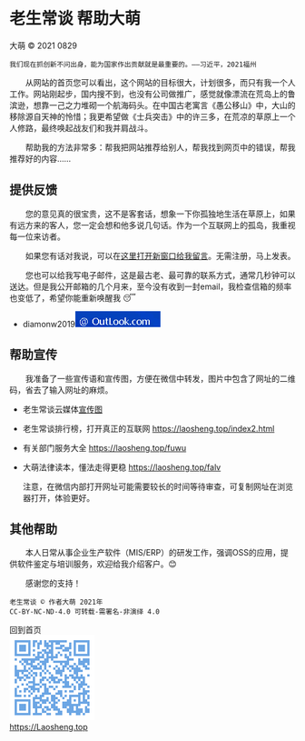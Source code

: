 老生常谈 帮助大萌
=================
大萌 © 2021	0829

	我们现在抓创新不问出身，能为国家作出贡献就是最重要的。——习近平，2021福州

　　从网站的首页您可以看出，这个网站的目标很大，计划很多，而只有我一个人工作。网站刚起步，国内搜不到，也没有公司做推广，感觉就像漂流在荒岛上的鲁滨逊，想靠一己之力堆砌一个航海码头。在中国古老寓言《愚公移山》中，大山的移除源自天神的怜惜；我更希望做《士兵突击》中的许三多，在荒凉的草原上一个人修路，最终唤起战友们和我并肩战斗。

　　帮助我的方法非常多：帮我把网站推荐给别人，帮我找到网页中的错误，帮我推荐好的内容……


提供反馈
--------

　　您的意见真的很宝贵，这不是客套话，想象一下你孤独地生活在草原上，如果有远方来的客人，您一定会想和他多说几句话。作为一个互联网上的孤岛，我重视每一位来访者。
  
　　如果您有话对我说，可以在[这里打开新窗口给我留言](https://xoyondo.com/mb/yY8PqZMjKUgdcpn)。无需注册，马上发表。

　　您也可以给我写电子邮件，这是最古老、最可靠的联系方式，通常几秒钟可以送达。但是我公开邮箱的几个月来，至今没有收到一封email，我检查信箱的频率也变低了，希望你能重新唤醒我 😴
+ diamonw2019![邮件后缀加载中](./mail-2020.png)


帮助宣传
--------

　　我准备了一些宣传语和宣传图，方便在微信中转发，图片中包含了网址的二维码，省去了输入网址的麻烦。

 * 老生常谈云媒体[宣传图](../broad "报纸电视，一页通览")
 * 老生常谈排行榜，打开真正的互联网 	<https://laosheng.top/index2.html>
 * 有关部门服务大全	<https://laosheng.top/fuwu>
 * 大萌法律读本，懂法走得更稳 	<https://laosheng.top/falv>

	注意，在微信内部打开网址可能需要较长的时间等待审查，可复制网址在浏览器打开，体验更好。


其他帮助
---------

　　本人日常从事企业生产软件（MIS/ERP）的研发工作，强调OSS的应用，提供软件鉴定与培训服务，欢迎给我介绍客户。😊

　　感谢您的支持！


	老生常谈 © 作者大萌 2021年
	CC-BY-NC-ND-4.0 可转载-需署名-非演绎 4.0

回到首页  
<a href=".." title="返回老生常谈首页"><img src="../indexQR-Blue.png" /></a>  
https://Laosheng.top
